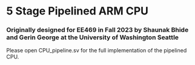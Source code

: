 # 5 Stage Pipelined ARM CPU
### Originally designed for EE469 in Fall 2023 by Shaunak Bhide and Gerin George at the University of Washington Seattle

Please open CPU_pipeline.sv for the full implementation of the pipelined CPU.
